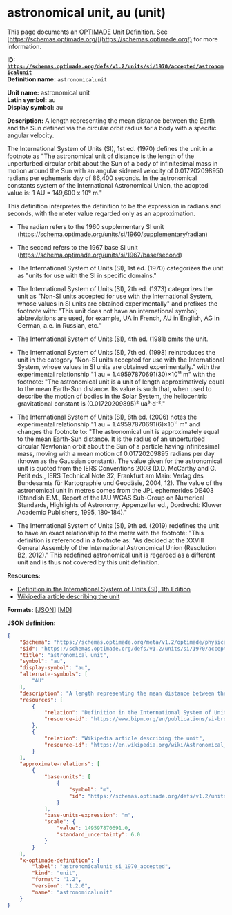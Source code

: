 # astronomical unit, au (unit)

This page documents an [OPTIMADE](https://www.optimade.org/) [Unit Definition](https://schemas.optimade.org/#definitions). See [https://schemas.optimade.org/](https://schemas.optimade.org/) for more information.

**ID: [`https://schemas.optimade.org/defs/v1.2/units/si/1970/accepted/astronomicalunit`](https://schemas.optimade.org/defs/v1.2/units/si/1970/accepted/astronomicalunit.md)**  
**Definition name:** `astronomicalunit`

**Unit name:** astronomical unit  
**Latin symbol:** au  
**Display symbol:** au  
  
**Description:** A length representing the mean distance between the Earth and the Sun defined via the circular orbit radius for a body with a specific angular velocity.

The International System of Units (SI), 1st ed. (1970) defines the unit in a footnote as "The astronomical unit of distance is the length of the unperturbed circular orbit about the Sun of a body of infinitesimal mass in motion around the Sun with an angular sidereal velocity of 0.017202098950 radians per ephemeris day of 86,400 seconds. In the astronomical constants system of the International Astronomical Union, the adopted value is: 1 AU = 149,600 x 10⁶ m."

This definition interpretes the definition to be the expression in radians and seconds, with the meter value regarded only as an approximation.

- The radian refers to the 1960 supplementary SI unit (https://schema.optimade.org/units/si/1960/supplementary/radian)
- The second refers to the 1967 base SI unit (https://schema.optimade.org/units/si/1967/base/second)

- The International System of Units (SI), 1st ed. (1970) categorizes the unit as "units for use with the SI in specific domains."
- The International System of Units (SI), 2th ed. (1973) categorizes the unit as "Non-SI units accepted for use with the International System, whose values in SI units are obtained experimentally" and prefixes the footnote with: "This unit does not have an international symbol; abbreviations are used, for example, UA in French, AU in English, AG in German, а.е. in Russian, etc."
- The International System of Units (SI), 4th ed. (1981) omits the unit.
- The International System of Units (SI), 7th ed. (1998) reintroduces the unit in the category "Non-SI units accepted for use with the International System, whose values in SI units are obtained experimentally." with the experimental relationship "1 au = 1.49597870691(30)×10¹¹ m" with the footnote: "The astronomical unit is a unit of length approximatively equal to the mean Earth-Sun distance. Its value is such that, when used to describe the motion of bodies in the Solar System, the heliocentric gravitational constant is (0.01720209895)² ua³⋅d⁻²."
- The International System of Units (SI), 8th ed. (2006) notes the experimental relationship "1 au = 1.49597870691(6)×10¹¹ m" and changes the footnote to: "The astronomical unit is approximately equal to the mean Earth-Sun distance. It is the radius of an unperturbed circular Newtonian orbit about the Sun of a particle having infinitesimal mass, moving with a mean motion of 0.01720209895 radians per day (known as the Gaussian constant). The value given for the astronomical unit is quoted from the IERS Conventions 2003 (D.D. McCarthy and G. Petit eds., IERS Technical Note 32, Frankfurt am Main: Verlag des Bundesamts für Kartographie und Geodäsie, 2004, 12). The value of the astronomical unit in metres comes from the JPL ephemerides DE403 (Standish E.M., Report of the IAU WGAS Sub-Group on Numerical Standards, Highlights of Astronomy, Appenzeller ed., Dordrecht: Kluwer Academic Publishers, 1995, 180-184)."
- The International System of Units (SI), 9th ed. (2019) redefines the unit to have an exact relationship to the meter with the footnote: "This definition is referenced in a footnote as: "As decided at the XXVIII General Assembly of the International Astronomical Union (Resolution B2, 2012)."
  This redefined astronomical unit is regarded as a different unit and is thus not covered by this unit definition.

**Resources:**

- [Definition in the International System of Units (SI), 1th Edition](https://www.bipm.org/en/publications/si-brochure)
- [Wikipedia article describing the unit](https://en.wikipedia.org/wiki/Astronomical_unit)


**Formats:** [[JSON](astronomicalunit.json)] [[MD](astronomicalunit.md)]

**JSON definition:**

``` json
{
    "$schema": "https://schemas.optimade.org/meta/v1.2/optimade/physical_unit_definition.md",
    "$id": "https://schemas.optimade.org/defs/v1.2/units/si/1970/accepted/astronomicalunit",
    "title": "astronomical unit",
    "symbol": "au",
    "display-symbol": "au",
    "alternate-symbols": [
        "AU"
    ],
    "description": "A length representing the mean distance between the Earth and the Sun defined via the circular orbit radius for a body with a specific angular velocity.\n\nThe International System of Units (SI), 1st ed. (1970) defines the unit in a footnote as \"The astronomical unit of distance is the length of the unperturbed circular orbit about the Sun of a body of infinitesimal mass in motion around the Sun with an angular sidereal velocity of 0.017202098950 radians per ephemeris day of 86,400 seconds. In the astronomical constants system of the International Astronomical Union, the adopted value is: 1 AU = 149,600 x 10\u2076 m.\"\n\nThis definition interpretes the definition to be the expression in radians and seconds, with the meter value regarded only as an approximation.\n\n- The radian refers to the 1960 supplementary SI unit (https://schema.optimade.org/units/si/1960/supplementary/radian)\n- The second refers to the 1967 base SI unit (https://schema.optimade.org/units/si/1967/base/second)\n\n- The International System of Units (SI), 1st ed. (1970) categorizes the unit as \"units for use with the SI in specific domains.\"\n- The International System of Units (SI), 2th ed. (1973) categorizes the unit as \"Non-SI units accepted for use with the International System, whose values in SI units are obtained experimentally\" and prefixes the footnote with: \"This unit does not have an international symbol; abbreviations are used, for example, UA in French, AU in English, AG in German, \u0430.\u0435. in Russian, etc.\"\n- The International System of Units (SI), 4th ed. (1981) omits the unit.\n- The International System of Units (SI), 7th ed. (1998) reintroduces the unit in the category \"Non-SI units accepted for use with the International System, whose values in SI units are obtained experimentally.\" with the experimental relationship \"1 au = 1.49597870691(30)\u00d710\u00b9\u00b9 m\" with the footnote: \"The astronomical unit is a unit of length approximatively equal to the mean Earth-Sun distance. Its value is such that, when used to describe the motion of bodies in the Solar System, the heliocentric gravitational constant is (0.01720209895)\u00b2 ua\u00b3\u22c5d\u207b\u00b2.\"\n- The International System of Units (SI), 8th ed. (2006) notes the experimental relationship \"1 au = 1.49597870691(6)\u00d710\u00b9\u00b9 m\" and changes the footnote to: \"The astronomical unit is approximately equal to the mean Earth-Sun distance. It is the radius of an unperturbed circular Newtonian orbit about the Sun of a particle having infinitesimal mass, moving with a mean motion of 0.01720209895 radians per day (known as the Gaussian constant). The value given for the astronomical unit is quoted from the IERS Conventions 2003 (D.D. McCarthy and G. Petit eds., IERS Technical Note 32, Frankfurt am Main: Verlag des Bundesamts f\u00fcr Kartographie und Geod\u00e4sie, 2004, 12). The value of the astronomical unit in metres comes from the JPL ephemerides DE403 (Standish E.M., Report of the IAU WGAS Sub-Group on Numerical Standards, Highlights of Astronomy, Appenzeller ed., Dordrecht: Kluwer Academic Publishers, 1995, 180-184).\"\n- The International System of Units (SI), 9th ed. (2019) redefines the unit to have an exact relationship to the meter with the footnote: \"This definition is referenced in a footnote as: \"As decided at the XXVIII General Assembly of the International Astronomical Union (Resolution B2, 2012).\"\n  This redefined astronomical unit is regarded as a different unit and is thus not covered by this unit definition.",
    "resources": [
        {
            "relation": "Definition in the International System of Units (SI), 1th Edition",
            "resource-id": "https://www.bipm.org/en/publications/si-brochure"
        },
        {
            "relation": "Wikipedia article describing the unit",
            "resource-id": "https://en.wikipedia.org/wiki/Astronomical_unit"
        }
    ],
    "approximate-relations": [
        {
            "base-units": [
                {
                    "symbol": "m",
                    "id": "https://schemas.optimade.org/defs/v1.2/units/si/1960/base/metre"
                }
            ],
            "base-units-expression": "m",
            "scale": {
                "value": 149597870691.0,
                "standard_uncertainty": 6.0
            }
        }
    ],
    "x-optimade-definition": {
        "label": "astronomicalunit_si_1970_accepted",
        "kind": "unit",
        "format": "1.2",
        "version": "1.2.0",
        "name": "astronomicalunit"
    }
}
```
